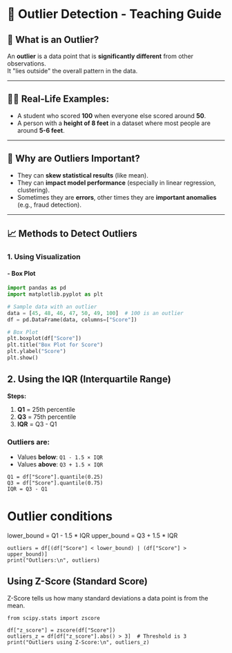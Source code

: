# 🧪 Outlier Detection - Teaching Guide

## 🎯 What is an Outlier?

An **outlier** is a data point that is **significantly different** from other observations.  
It "lies outside" the overall pattern in the data.

---

## 🧑‍🏫 Real-Life Examples:
- A student who scored **100** when everyone else scored around **50**.
- A person with a **height of 8 feet** in a dataset where most people are around **5-6 feet**.

---

## 🤔 Why are Outliers Important?

- They can **skew statistical results** (like mean).
- They can **impact model performance** (especially in linear regression, clustering).
- Sometimes they are **errors**, other times they are **important anomalies** (e.g., fraud detection).

---

## 📈 Methods to Detect Outliers

### 1. Using Visualization
#### - Box Plot

```python
import pandas as pd
import matplotlib.pyplot as plt

# Sample data with an outlier
data = [45, 48, 46, 47, 50, 49, 100]  # 100 is an outlier
df = pd.DataFrame(data, columns=["Score"])

# Box Plot
plt.boxplot(df["Score"])
plt.title("Box Plot for Score")
plt.ylabel("Score")
plt.show()
```

## 2. Using the IQR (Interquartile Range)

**Steps:**

1. **Q1** = 25th percentile  
2. **Q3** = 75th percentile  
3. **IQR** = Q3 - Q1  

### Outliers are:

- Values **below**: `Q1 - 1.5 × IQR`  
- Values **above**: `Q3 + 1.5 × IQR`

```
Q1 = df["Score"].quantile(0.25)
Q3 = df["Score"].quantile(0.75)
IQR = Q3 - Q1
```

# Outlier conditions
lower_bound = Q1 - 1.5 * IQR
upper_bound = Q3 + 1.5 * IQR

```
outliers = df[(df["Score"] < lower_bound) | (df["Score"] > upper_bound)]
print("Outliers:\n", outliers)

```

## Using Z-Score (Standard Score)

Z-Score tells us how many standard deviations a data point is from the mean.

```
from scipy.stats import zscore

df["z_score"] = zscore(df["Score"])
outliers_z = df[df["z_score"].abs() > 3]  # Threshold is 3
print("Outliers using Z-Score:\n", outliers_z)

```